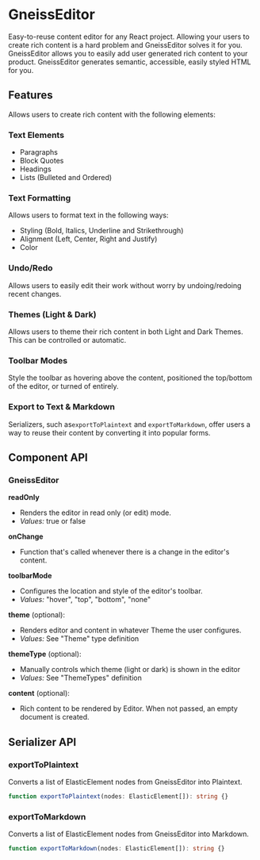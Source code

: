 # GneissEditor

Easy-to-reuse content editor for any React project. Allowing your users to create rich content is a hard problem and GneissEditor solves it for you. GneissEditor allows you to easily add user generated rich content to your product. GneissEditor generates semantic, accessible, easily styled HTML for you.

## Features

Allows users to create rich content with the following elements:

### Text Elements

- Paragraphs
- Block Quotes
- Headings
- Lists (Bulleted and Ordered)

### Text Formatting

Allows users to format text in the following ways:

- Styling (Bold, Italics, Underline and Strikethrough)
- Alignment (Left, Center, Right and Justify)
- Color

### Undo/Redo

Allows users to easily edit their work without worry by undoing/redoing recent changes.

### Themes (Light & Dark)

Allows users to theme their rich content in both Light and Dark Themes. This can be controlled or automatic.

### Toolbar Modes

Style the toolbar as hovering above the content, positioned the top/bottom of the editor, or turned of entirely.

### Export to Text & Markdown

Serializers, such as`exportToPlaintext` and `exportToMarkdown`, offer users a way to reuse their content by converting it into popular forms.

## Component API

### GneissEditor

**readOnly**

- Renders the editor in read only (or edit) mode.
- _Values:_ true or false

**onChange**

- Function that's called whenever there is a change in the editor's content.

**toolbarMode**

- Configures the location and style of the editor's toolbar.
- _Values:_ "hover", "top", "bottom", "none"

**theme** (optional):

- Renders editor and content in whatever Theme the user configures.
- _Values:_ See "Theme" type definition

**themeType** (optional):

- Manually controls which theme (light or dark) is shown in the editor
- _Values:_ See "ThemeTypes" definition

**content** (optional):

- Rich content to be rendered by Editor. When not passed, an empty document is created.

## Serializer API

### exportToPlaintext

Converts a list of ElasticElement nodes from GneissEditor into Plaintext.

```ts
function exportToPlaintext(nodes: ElasticElement[]): string {}
```

### exportToMarkdown

Converts a list of ElasticElement nodes from GneissEditor into Markdown.

```ts
function exportToMarkdown(nodes: ElasticElement[]): string {}
```
